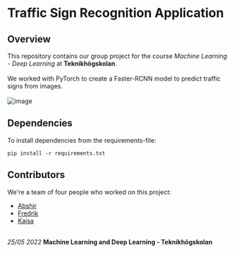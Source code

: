 # Traffic Sign Recognition Application

## Overview
This repository contains our group project for the course _Machine Learning - Deep Learning_ at __Teknikhögskolan__.<br><br>
We worked with PyTorch to create a Faster-RCNN model to predict traffic signs from images.<br><br>
![image](https://user-images.githubusercontent.com/77665227/170249209-79c7143c-4efe-4248-820e-d889a3cbae45.png)

## Dependencies
To install dependencies from the requirements-file:
```
pip install -r requirements.txt
```


## Contributors
We're a team of four people who worked on this project:
- [Abshir](https://github.com/Abshir4)
- [Fredrik](https://github.com/Fredstrom)
- [Kajsa](https://github.com/Ekajsa)
<br /><br />

_25/05 2022_
__Machine Learning and Deep Learning - Teknikhögskolan__

